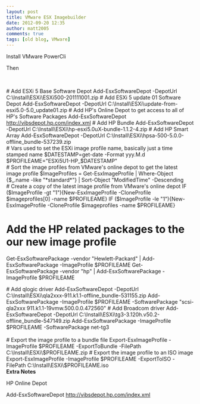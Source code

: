 ```yaml
---
layout: post
title: VMware ESX Imagebuilder
date: 2012-09-20 12:35
author: matt2005
comments: true
tags: [old blog, VMware]
---
```

Install VMware PowerCli

Then​

&nbsp;
<div># Add ESXi 5 Base Software Depot
Add-EsxSoftwareDepot -DepotUrl C:\Install\ESXi\ESXi500-201111001.zip
# Add ESXi 5 update 01 Software Depot
Add-EsxSoftwareDepot -DepotUrl C:\Install\ESXi\update-from-esxi5.0-5.0_update01.zip
# Add HP's Online Depot to get access to all of HP's Software Packages
Add-EsxSoftwareDepot <a href="http://vibsdepot.hp.com/index.xml">http://vibsdepot.hp.com/index.xml</a>
# Add HP Bundle
Add-EsxSoftwareDepot -DepotUrl C:\Install\ESXi\hp-esxi5.0uX-bundle-1.1.2-4.zip
# Add HP Smart Array
Add-EsxSoftwareDepot -DepotUrl C:\Install\ESXi\hpsa-500-5.0.0-offline_bundle-537239.zip</div>
<div># Vars used to set the ESXi image profile name, basically just a time stamped name
$DATESTAMP=get-date -Format yyy.M.d
$PROFILEAME="ESXi5U1-HP_$DATESTAMP"</div>
<div># Sort the image profiles from VMware's online depot to get the latest image profile
$ImageProfiles = Get-EsxImageProfile | Where-Object {$_.name -like "*standard*"} | Sort-Object "ModifiedTime" -Descending</div>
<div># Create a copy of the latest image profile from VMware's online depot
IF ($ImageProfile -gt "1"){New-EsxImageProfile -CloneProfile $imageprofiles[0] -name $PROFILEAME}
IF ($ImageProfile -le "1"){New-EsxImageProfile -CloneProfile $imageprofiles -name $PROFILEAME}


# Add the HP related packages to the our new image profile
Get-EsxSoftwarePackage -vendor "Hewlett-Packard" | Add-EsxSoftwarePackage -ImageProfile $PROFILEAME
Get-EsxSoftwarePackage -vendor "hp" | Add-EsxSoftwarePackage -ImageProfile $PROFILEAME</div>
<div># Add qlogic driver
Add-EsxSoftwareDepot -DepotUrl C:\Install\ESXi\qla2xxx-911.k1.1-offline_bundle-531155.zip
Add-EsxSoftwarePackage -ImageProfile $PROFILEAME -SoftwarePackage "scsi-qla2xxx 911.k1.1-19vmw.500.0.0.472560"
# Add Broadcom driver
Add-EsxSoftwareDepot -DepotUrl C:\Install\ESXi\tg3-3.120h.v50.2-offline_bundle-547149.zip
Add-EsxSoftwarePackage -ImageProfile $PROFILEAME -SoftwarePackage net-tg3</div>
&nbsp;
<div># Export the image profile to a bundle file
Export-EsxImageProfile -ImageProfile $PROFILEAME -ExportToBundle -FilePath C:\Install\ESXi\$PROFILEAME.zip
# Export the image profile to an ISO image
Export-EsxImageProfile -ImageProfile $PROFILEAME -ExportToISO -FilePath C:\Install\ESXi\$PROFILEAME.iso</div>
<strong>Extra Notes</strong>

HP Online Depot

Add-EsxSoftwareDepot http://vibsdepot.hp.com/index.xml

&nbsp;
